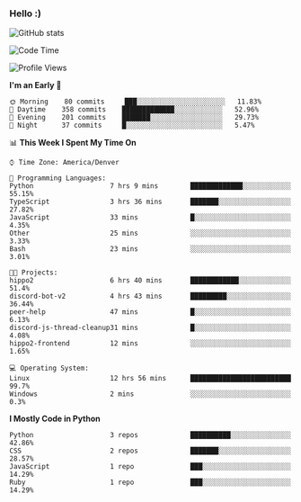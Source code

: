 ### Hello :)

![GitHub stats](https://github-readme-stats.vercel.app/api?username=neverabsolute&count_private=true&include_all_commits=true&bg_color=0D1117&text_color=F3F3F3&title_color=E1E1E1)

<!--START_SECTION:waka-->
![Code Time](http://img.shields.io/badge/Code%20Time-603%20hrs%2048%20mins-blue)

![Profile Views](http://img.shields.io/badge/Profile%20Views-0-blue)

**I'm an Early 🐤** 

```text
🌞 Morning    80 commits     ███░░░░░░░░░░░░░░░░░░░░░░   11.83% 
🌆 Daytime    358 commits    █████████████░░░░░░░░░░░░   52.96% 
🌃 Evening    201 commits    ███████░░░░░░░░░░░░░░░░░░   29.73% 
🌙 Night      37 commits     █░░░░░░░░░░░░░░░░░░░░░░░░   5.47%

```


📊 **This Week I Spent My Time On** 

```text
⌚︎ Time Zone: America/Denver

💬 Programming Languages: 
Python                   7 hrs 9 mins        █████████████░░░░░░░░░░░░   55.15% 
TypeScript               3 hrs 36 mins       ███████░░░░░░░░░░░░░░░░░░   27.82% 
JavaScript               33 mins             █░░░░░░░░░░░░░░░░░░░░░░░░   4.35% 
Other                    25 mins             ░░░░░░░░░░░░░░░░░░░░░░░░░   3.33% 
Bash                     23 mins             ░░░░░░░░░░░░░░░░░░░░░░░░░   3.01%

🐱‍💻 Projects: 
hippo2                   6 hrs 40 mins       ████████████░░░░░░░░░░░░░   51.4% 
discord-bot-v2           4 hrs 43 mins       █████████░░░░░░░░░░░░░░░░   36.44% 
peer-help                47 mins             █░░░░░░░░░░░░░░░░░░░░░░░░   6.13% 
discord-js-thread-cleanup31 mins             █░░░░░░░░░░░░░░░░░░░░░░░░   4.08% 
hippo2-frontend          12 mins             ░░░░░░░░░░░░░░░░░░░░░░░░░   1.65%

💻 Operating System: 
Linux                    12 hrs 56 mins      █████████████████████████   99.7% 
Windows                  2 mins              ░░░░░░░░░░░░░░░░░░░░░░░░░   0.3%

```

**I Mostly Code in Python** 

```text
Python                   3 repos             ██████████░░░░░░░░░░░░░░░   42.86% 
CSS                      2 repos             ███████░░░░░░░░░░░░░░░░░░   28.57% 
JavaScript               1 repo              ███░░░░░░░░░░░░░░░░░░░░░░   14.29% 
Ruby                     1 repo              ███░░░░░░░░░░░░░░░░░░░░░░   14.29%

```



<!--END_SECTION:waka-->
